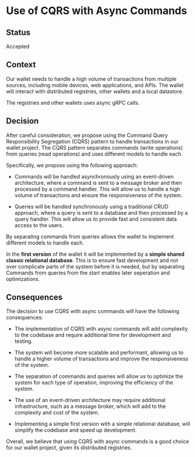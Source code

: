 # Use of CQRS with Async Commands

## Status

Accepted

## Context

Our wallet needs to handle a high volume of transactions from multiple sources, including mobile devices, web applications, and APIs.
The wallet will interact with distributed registries, other wallets and a local datastore.

The registries and other wallets uses async gRPC calls.

## Decision

After careful consideration, we propose using the Command Query Responsibility Segregation (CQRS) pattern to handle transactions in our wallet project. The CQRS pattern separates commands (write operations) from queries (read operations) and uses different models to handle each.

Specifically, we propose using the following approach:

- Commands will be handled asynchronously using an event-driven architecture, where a command is sent to a message broker and then processed by a command handler. This will allow us to handle a high volume of transactions and ensure the responsiveness of the system.

- Queries will be handled synchronously using a traditional CRUD approach, where a query is sent to a database and then processed by a query handler. This will allow us to provide fast and consistent data access to the users.

By separating commands from queries allows the wallet to implement different models to handle each.

In the **first version** of the wallet it will be implemented by a **simple shared classic relational database**.
This is to ensure fast development and not over complicate parts of the system before it is needed,
but by separating Commands from queries from the start enables later seperation and optimizations.

## Consequences

The decision to use CQRS with async commands will have the following consequences:

- The implementation of CQRS with async commands will add complexity to the codebase and require additional time for development and testing.

- The system will become more scalable and performant, allowing us to handle a higher volume of transactions and improve the responsiveness of the system.

- The separation of commands and queries will allow us to optimize the system for each type of operation, improving the efficiency of the system.

- The use of an event-driven architecture may require additional infrastructure, such as a message broker, which will add to the complexity and cost of the system.

- Implementing a simple first version with a simple relational database, will simplify the codebase and speed up development.

Overall, we believe that using CQRS with async commands is a good choice for our wallet project, given its distributed registries.

